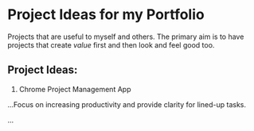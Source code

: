 # Project Ideas for my Portfolio
Projects that are useful to myself and others. The primary aim is to have projects that create *value* first and then
look and feel good too.
 
## Project Ideas:
1. Chrome Project Management App

...Focus on increasing productivity and provide clarity for lined-up tasks.

...
